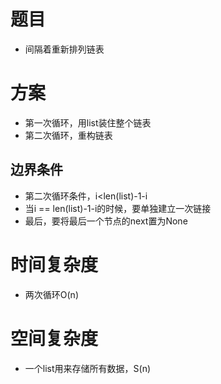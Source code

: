 # 题目
- 间隔着重新排列链表

# 方案
- 第一次循环，用list装住整个链表
- 第二次循环，重构链表

## 边界条件
- 第二次循环条件，i<len(list)-1-i
- 当i == len(list)-1-i的时候，要单独建立一次链接
- 最后，要将最后一个节点的next置为None

# 时间复杂度
- 两次循环O(n)
# 空间复杂度
- 一个list用来存储所有数据，S(n)